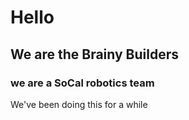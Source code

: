 # Hello
## We are the Brainy Builders
### we are a SoCal robotics team

We've been doing this for a while
